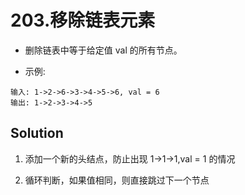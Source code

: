 # 203.移除链表元素

- 删除链表中等于给定值 val 的所有节点。

- 示例:

```shell
输入: 1->2->6->3->4->5->6, val = 6
输出: 1->2->3->4->5
```

## Solution

1. 添加一个新的头结点，防止出现 1->1->1,val = 1 的情况

2. 循环判断，如果值相同，则直接跳过下一个节点
